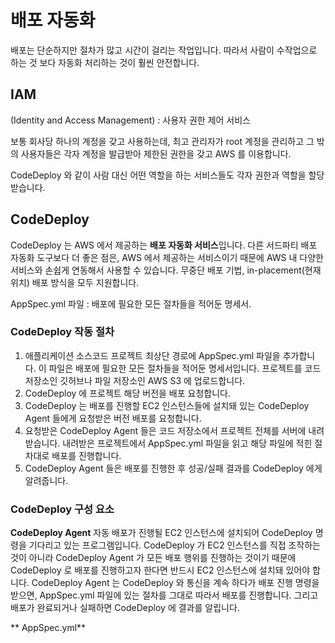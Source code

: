 # 배포 자동화

배포는 단순하지만 절차가 많고 시간이 걸리는 작업입니다. 따라서 사람이 수작업으로 하는 것 보다 자동화 처리하는 것이 훨씬 안전합니다.

## IAM
 (Identity and Access Management) : 사용자 권한 제어 서비스

보통 회사당 하나의 계정을 갖고 사용하는데, 
최고 관리자가 root 계정을 관리하고 그 밖의 사용자들은 각자 계정을 발급받아 제한된 권한을 갖고 AWS 를 이용합니다.

CodeDeploy 와 같이 사람 대신 어떤 역할을 하는 서비스들도 각자 권한과 역할을 할당받습니다.

## CodeDeploy
CodeDeploy 는 AWS 에서 제공하는 **배포 자동화 서비스**입니다. 다른 서드파티 배포 자동화 도구보다 더 좋은 점은, AWS 에서 제공하는 서비스이기 때문에 AWS 내 다양한 서비스와 손쉽게 연동해서 사용할 수 있습니다. 무중단 배포 기법,  in-placement(현재 위치) 배포 방식을 모두 지원합니다. 

AppSpec.yml 파일 : 배포에 필요한 모든 절차들을 적어둔 명세서.

### CodeDeploy 작동 절차
1. 애플리케이션 소스코드 프로젝트 최상단 경로에 AppSpec.yml 파일을 추가합니다. 이 파일은 배포에 필요한 모든 절차들을 적어둔 명세서입니다. 프로젝트를 코드 저장소인 깃허브나 파일 저장소인 AWS S3 에 업로드합니다. 
2. CodeDeploy 에 프로젝트 해당 버전을 배포 요청합니다.
3. CodeDeploy 는 배포를 진행할 EC2 인스턴스들에 설치돼 있는 CodeDeploy Agent 들에게 요청받은 버전 배포를 요청합니다.
4. 요청받은 CodeDeploy Agent 들은 코드 저장소에서 프로젝트 전체를 서버에 내려받습니다. 내려받은 프로젝트에서 AppSpec.yml 파일을 읽고 해당 파일에 적힌 절차대로 배포를 진행합니다.
5. CodeDeploy Agent 들은 배포를 진행한 후 성공/실패 결과를 CodeDeploy 에게 알려줍니다.

### CodeDeploy 구성 요소

**CodeDeploy Agent**
자동 배포가 진행될 EC2 인스턴스에 설치되어 CodeDeploy 명령을 기다리고 있는 프로그램입니다. CodeDeploy 가 EC2 인스턴스를 직접 조작하는 것이 아니라 CodeDeploy Agent 가 모든 배포 행위를 진행하는 것이기 때문에 CodeDeploy 로 배포를 진행하고자 한다면 반드시 EC2 인스턴스에 설치돼 있어야 합니다. CodeDeploy Agent 는 CodeDeploy 와 통신을 계속 하다가 배포 진행 명령을 받으면, AppSpec.yml 파일에 있는 절차를 그대로 따라서 배포를 진행합니다. 그리고 배포가 완료되거나 실패하면 CodeDeploy 에 결과를 알립니다.

** AppSpec.yml**

<!--stackedit_data:
eyJoaXN0b3J5IjpbMjA5MTk1NTUxNywyMDYyMzEyNDI2LC0yMD
k3MjI1MDgzLC05MDY2NzY5OTcsMTU1Nzc5OTE2MCwtOTY2NTA4
NDU1LC05NjY1MDg0NTUsMjI4NTkxMDIyXX0=
-->